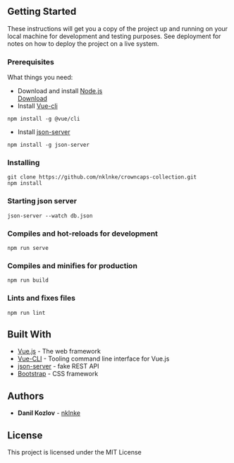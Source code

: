 ## Getting Started

These instructions will get you a copy of the project up and running on your local machine for development and testing purposes. See deployment for notes on how to deploy the project on a live system.

### Prerequisites

What things you need:
- Download and install [Node.js](https://nodejs.org/)  
  [Download](https://nodejs.org/)
- Install [Vue-cli](https://cli.vuejs.org/)
```
npm install -g @vue/cli
```
- Install [json-server](https://github.com/typicode/json-server)
```
npm install -g json-server
```

### Installing

```
git clone https://github.com/nklnke/crowncaps-collection.git
npm install
```

### Starting json server
```
json-server --watch db.json
```

### Compiles and hot-reloads for development
```
npm run serve
```

### Compiles and minifies for production
```
npm run build
```

### Lints and fixes files
```
npm run lint
```

## Built With

* [Vue.js](https://vuejs.org/) - The web framework
* [Vue-CLI](https://cli.vuejs.org//) - Tooling command line interface for Vue.js
* [json-server](https://github.com/typicode/json-server) - fake REST API
* [Bootstrap](https://getbootstrap.com/) - CSS framework

## Authors

* **Danil Kozlov** - [nklnke](https://github.com/nklnke)

## License

This project is licensed under the MIT License
